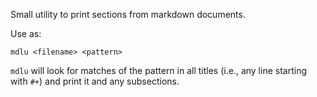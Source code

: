 Small utility to print sections from markdown documents.

Use as:
```shell
mdlu <filename> <pattern>
```

`mdlu` will look for matches of the pattern in all titles (i.e., any line starting with `#+`) and print it and any subsections.
